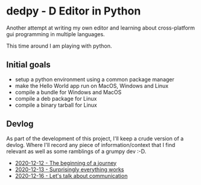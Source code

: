 # dedpy - D Editor in Python

Another attempt at writing my own editor and learning about
cross-platform gui programming in multiple languages.

This time around I am playing with python.

## Initial goals

* setup a python environment using a common package manager
* make the Hello World app run on MacOS, Windows and Linux
* compile a bundle for Windows and MacOS
* compile a deb package for Linux
* compile a binary tarball for Linux

## Devlog

As part of the development of this project, I'll keep a crude version
of a devlog. Where I'll record any piece of information/context that
I find relevant as well as some ramblings of a grumpy dev :-D.

- [2020-12-12 - The beginning of a journey](./devlog/2020-12-12)
- [2020-12-13 - Surprisingly everything works](./devlog/2020-12-13)
- [2020-12-16 - Let's talk about communication](./devlog/2020-12-16)
